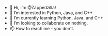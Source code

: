 - 👋 Hi, I’m @Zappedzilla!
- 👀 I’m interested in Python, Java, and C++
- 🌱 I’m currently learning Python, Java, and C++
- 💞️ I’m looking to collaborate on nothing.
- 📫 How to reach me - you don't.

<!---
Zappedzilla/Zappedzilla is a ✨ special ✨ repository because its `README.md` (this file) appears on your GitHub profile.
You can click the Preview link to take a look at your changes.
--->
